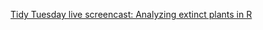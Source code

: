 

[Tidy Tuesday live screencast: Analyzing extinct plants in R](https://www.youtube.com/watch?v=f7Rc1bvMgZY)
